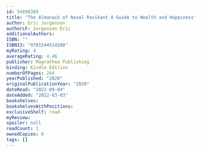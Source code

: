 ```yaml
---
id: 54898389
title: "The Almanack of Naval Ravikant A Guide to Wealth and Happiness"
author: Eric Jorgenson
authorLF: Jorgenson Eric
additionalAuthors: 
ISBN: ""
ISBN13: "9781544514208"
myRating: 4
averageRating: 4.46
publisher: Magrathea Publishing
binding: Kindle Edition
numberOfPages: 244
yearPublished: "2020"
originalPublicationYear: "2020"
dateRead: "2022-09-04"
dateAdded: "2022-03-03"
bookshelves: 
bookshelvesWithPositions: 
exclusiveShelf: read
myReview: 
spoiler: null
readCount: 1
ownedCopies: 0
tags: []
---
```


